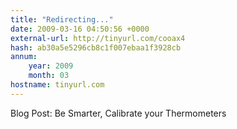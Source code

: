 ```yaml
---
title: "Redirecting..."
date: 2009-03-16 04:50:56 +0000
external-url: http://tinyurl.com/cooax4
hash: ab30a5e5296cb8c1f007ebaa1f3928cb
annum:
    year: 2009
    month: 03
hostname: tinyurl.com
---
```


Blog Post: Be Smarter, Calibrate your Thermometers 
